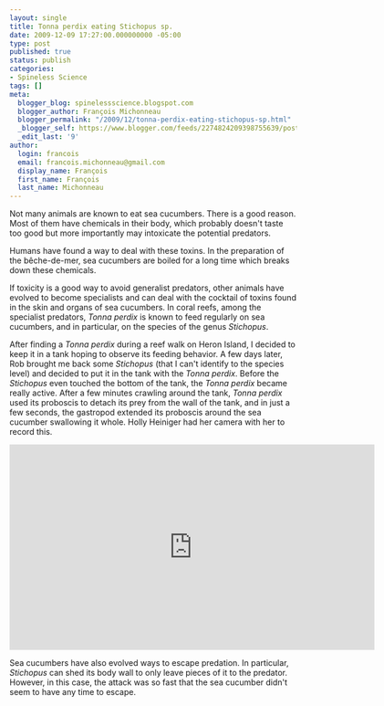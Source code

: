 ```yaml
---
layout: single
title: Tonna perdix eating Stichopus sp.
date: 2009-12-09 17:27:00.000000000 -05:00
type: post
published: true
status: publish
categories:
- Spineless Science
tags: []
meta:
  blogger_blog: spinelessscience.blogspot.com
  blogger_author: François Michonneau
  blogger_permalink: "/2009/12/tonna-perdix-eating-stichopus-sp.html"
  _blogger_self: https://www.blogger.com/feeds/2274824209398755639/posts/default/6130060720822219884
  _edit_last: '9'
author:
  login: francois
  email: francois.michonneau@gmail.com
  display_name: François
  first_name: François
  last_name: Michonneau
---
```

Not many animals are known to eat sea cucumbers. There is a good reason. Most of
them have chemicals in their body, which probably doesn't taste too good but
more importantly may intoxicate the potential predators.

Humans have found a way to deal with these toxins. In the preparation of the
bêche-de-mer, sea cucumbers are boiled for a long time which breaks down these
chemicals.


If toxicity is a good way to avoid generalist predators, other animals have
evolved to become specialists and can deal with the cocktail of toxins found in
the skin and organs of sea cucumbers. In coral reefs, among the specialist
predators, <i>Tonna perdix</i> is known to feed regularly on sea cucumbers, and
in particular, on the species of the genus <i>Stichopus</i>.

After finding a <i>Tonna perdix</i> during a reef walk on Heron Island, I
decided to keep it in a tank hoping to observe its feeding behavior. A few days
later, Rob brought me back some <i>Stichopus</i> (that I can't identify to the
species level) and decided to put it in the tank with the <i>Tonna
perdix</i>. Before the <i>Stichopus</i> even touched the bottom of the tank,
the <i>Tonna perdix</i> became really active. After a few minutes crawling
around the tank, <i>Tonna perdix</i> used its proboscis to detach its prey from
the wall of the tank, and in just a few seconds, the gastropod extended its
proboscis around the sea cucumber swallowing it whole. Holly Heiniger had her
camera with her to record this.

<iframe width="640" height="360" src="https://www.youtube.com/embed/TbT5_p7W4s8" frameborder="0" allowfullscreen></iframe>

Sea cucumbers have also evolved ways to escape predation. In
particular, <i>Stichopus</i> can shed its body wall to only leave pieces of it
to the predator. However, in this case, the attack was so fast that the sea
cucumber didn't seem to have any time to escape.
